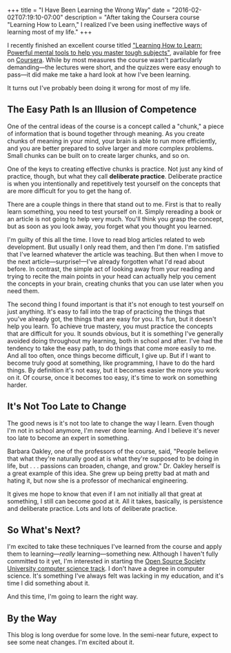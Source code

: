 +++
title = "I Have Been Learning the Wrong Way"
date = "2016-02-02T07:19:10-07:00"
description = "After taking the Coursera course \"Learning How to Learn,\" I realized I've been using ineffective ways of learning most of my life."
+++

I recently finished an excellent course titled ["Learning How to Learn: Powerful mental tools to help you master tough subjects"](https://www.coursera.org/learn/learning-how-to-learn), available for free on [Coursera](https://www.coursera.org). While by most measures the course wasn't particularly demanding—the lectures were short, and the quizzes were easy enough to pass—it did make me take a hard look at how I've been learning.

It turns out I've probably been doing it wrong for most of my life.

<!--more-->

## The Easy Path Is an Illusion of Competence

One of the central ideas of the course is a concept called a "chunk," a piece of information that is bound together through meaning. As you create chunks of meaning in your mind, your brain is able to run more efficiently, and you are better prepared to solve larger and more complex problems. Small chunks can be built on to create larger chunks, and so on.

One of the keys to creating effective chunks is practice. Not just any kind of practice, though, but what they call **deliberate practice**. Deliberate practice is when you intentionally and repetitively test yourself on the concepts that are more difficult for you to get the hang of.

There are a couple things in there that stand out to me. First is that to really learn something, you need to test yourself on it. Simply rereading a book or an article is not going to help very much. You'll think you grasp the concept, but as soon as you look away, you forget what you thought you learned.

I'm guilty of this all the time. I love to read blog articles related to web development. But usually I only read them, and then I'm done. I'm satisfied that I've learned whatever the article was teaching. But then when I move to the next article—surprise!—I've already forgotten what I'd read about before. In contrast, the simple act of looking away from your reading and trying to recite the main points in your head can actually help you cement the concepts in your brain, creating chunks that you can use later when you need them.

The second thing I found important is that it's not enough to test yourself on just anything. It's easy to fall into the trap of practicing the things that you've already got, the things that are easy for you. It's fun, but it doesn't help you learn. To achieve true mastery, you must practice the concepts that are difficult for you. It sounds obvious, but it is something I've generally avoided doing throughout my learning, both in school and after. I've had the tendency to take the easy path, to do things that come more easily to me. And all too often, once things become difficult, I give up. But if I want to become truly good at something, like programming, I have to do the hard things. By definition it's not easy, but it becomes easier the more you work on it. Of course, once it becomes too easy, it's time to work on something harder.

## It's Not Too Late to Change

The good news is it's not too late to change the way I learn. Even though I'm not in school anymore, I'm never done learning. And I believe it's never too late to become an expert in something.

Barbara Oakley, one of the professors of the course, said, "People believe that what they're naturally good at is what they're supposed to be doing in life, but . . . passions can broaden, change, and grow." Dr. Oakley herself is a great example of this idea. She grew up being pretty bad at math and hating it, but now she is a professor of mechanical engineering.

It gives me hope to know that even if I am not initially all that great at something, I still can become good at it. All it takes, basically, is persistence and deliberate practice. Lots and lots of deliberate practice.

## So What's Next?

I'm excited to take these techniques I've learned from the course and apply them to learning—*really* learning—something new. Although I haven't fully committed to it yet, I'm interested in starting the [Open Source Society University computer science track](https://github.com/open-source-society/computer-science). I don't have a degree in computer science. It's something I've always felt was lacking in my education, and it's time I did something about it.

And this time, I'm going to learn the right way.

## By the Way

This blog is long overdue for some love. In the semi-near future, expect to see some neat changes. I'm excited about it.
